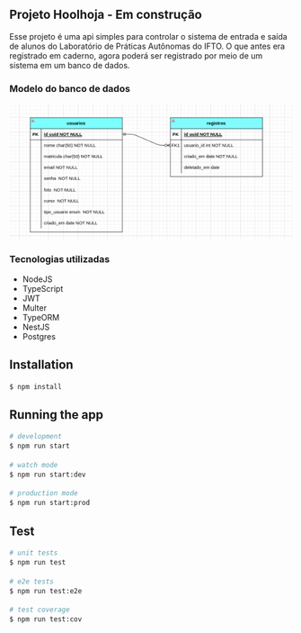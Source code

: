 ## Projeto Hoolhoja - Em construção

Esse projeto é uma api simples para controlar o sistema de entrada e saída de alunos do Laboratório de Práticas Autônomas do IFTO. O que antes era registrado em caderno, agora poderá ser
registrado por meio de um sistema em um banco de dados.

### Modelo do banco de dados

![imagem de modelo lógico com as tabelas de usuários e registros](database.png)

### Tecnologias utilizadas

- NodeJS
- TypeScript
- JWT
- Multer
- TypeORM
- NestJS
- Postgres

## Installation

```bash
$ npm install
```

## Running the app

```bash
# development
$ npm run start

# watch mode
$ npm run start:dev

# production mode
$ npm run start:prod
```

## Test

```bash
# unit tests
$ npm run test

# e2e tests
$ npm run test:e2e

# test coverage
$ npm run test:cov
```
